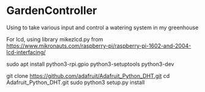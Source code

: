 # GardenController
Using to take various input and control a watering system in my greenhouse

For lcd, using library mikezlcd.py from https://www.mikronauts.com/raspberry-pi/raspberry-pi-1602-and-2004-lcd-interfacing/ 


sudo apt install python3-rpi.gpio python3-setuptools python3-dev


git clone https://github.com/adafruit/Adafruit_Python_DHT.git
cd Adafruit_Python_DHT.git
sudo python3 setup.py install
